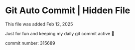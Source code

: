 # Git Auto Commit | Hidden File

This file was added Feb 12, 2025

Just for fun and keeping my daily git commit active 🤪

commit number: 315689
